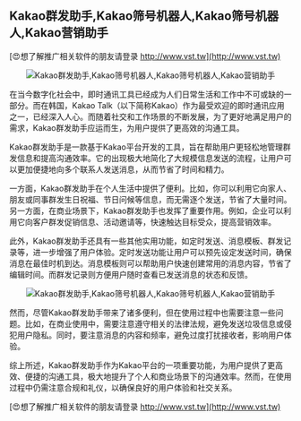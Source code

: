 ## **Kakao群发助手,Kakao筛号机器人,Kakao筛号机器人,Kakao营销助手**

[😍想了解推广相关软件的朋友请登录 http://www.vst.tw](http://www.vst.tw)

 <center><img src="https://vst.tw/MP4/tuiguang/png/0.png" alt="Kakao群发助手,Kakao筛号机器人,Kakao筛号机器人,Kakao营销助手"></center>

在当今数字化社会中，即时通讯工具已经成为人们日常生活和工作中不可或缺的一部分。而在韩国，Kakao Talk（以下简称Kakao）作为最受欢迎的即时通讯应用之一，已经深入人心。而随着社交和工作场景的不断发展，为了更好地满足用户的需求，Kakao群发助手应运而生，为用户提供了更高效的沟通工具。

Kakao群发助手是一款基于Kakao平台开发的工具，旨在帮助用户更轻松地管理群发信息和提高沟通效率。它的出现极大地简化了大规模信息发送的流程，让用户可以更加便捷地向多个联系人发送消息，从而节省了时间和精力。

一方面，Kakao群发助手在个人生活中提供了便利。比如，你可以利用它向家人、朋友或同事群发生日祝福、节日问候等信息，而无需逐个发送，节省了大量时间。另一方面，在商业场景下，Kakao群发助手也发挥了重要作用。例如，企业可以利用它向客户群发促销信息、活动邀请等，快速触达目标受众，提高营销效率。

此外，Kakao群发助手还具有一些其他实用功能，如定时发送、消息模板、群发记录等，进一步增强了用户体验。定时发送功能让用户可以预先设定发送时间，确保消息在最佳时机到达。消息模板则可以帮助用户快速创建常用的消息内容，节省了编辑时间。而群发记录则方便用户随时查看已发送消息的状态和反馈。

 <center><img src="https://vst.tw/MP4/tuiguang/png/5.png" alt="Kakao群发助手,Kakao筛号机器人,Kakao筛号机器人,Kakao营销助手"></center>

然而，尽管Kakao群发助手带来了诸多便利，但在使用过程中也需要注意一些问题。比如，在商业使用中，需要注意遵守相关的法律法规，避免发送垃圾信息或侵犯用户隐私。同时，要注意消息的内容和频率，避免过度打扰接收者，影响用户体验。

综上所述，Kakao群发助手作为Kakao平台的一项重要功能，为用户提供了更高效、便捷的沟通工具，极大地提升了个人和商业场景下的沟通效率。然而，在使用过程中仍需注意合规和礼仪，以确保良好的用户体验和社交关系。

[😍想了解推广相关软件的朋友请登录 http://www.vst.tw](http://www.vst.tw)



